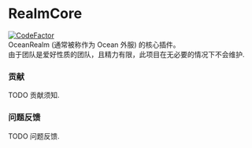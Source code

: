 # RealmCore
[![CodeFactor](https://www.codefactor.io/repository/github/ocean-project/realmcore/badge)](https://www.codefactor.io/repository/github/ocean-project/realmcore)\
OceanRealm (通常被称作为 Ocean 外服) 的核心插件。<br>
由于团队是爱好性质的团队，且精力有限，此项目在无必要的情况下不会维护.<br>

### 贡献
TODO 贡献须知.<br>

### 问题反馈
TODO 问题反馈.<br>

